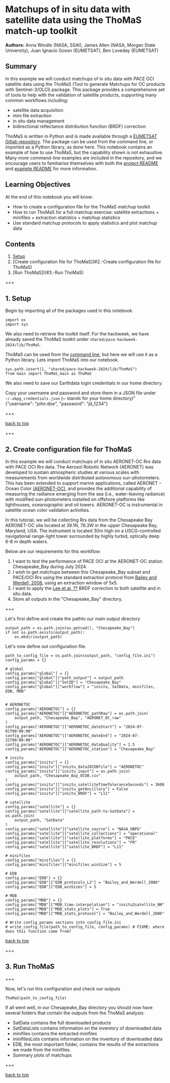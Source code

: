 # Matchups of in situ data with satellite data using the ThoMaS match-up toolkit
**Authors:** Anna Windle (NASA, SSAI), James Allen (NASA, Morgan State University), Juan Ignacio Gossn (EUMETSAT), Ben Loveday (EUMETSAT)


## Summary

In this example we will conduct matchups of in situ data with PACE OCI satellite data using the ThoMaS (Tool to generate Matchups for OC products with Sentinel-3/OLCI) package. This package provides a comprehensive set of tools to help with the validation of satellite products, supporting many common workflows including:

* satellite data acquisition
* mini file extraction
* in situ data management
* bidirectional reflectance distribution function (BRDF) correction

ThoMaS is written in Python and is made available through a [EUMETSAT Gitlab repository](https://gitlab.eumetsat.int/eumetlab/oceans/ocean-science-studies/ThoMaS). The package can be used from the command line, or imported as a Python library, as done here. This notebook contains an example of how to use ThoMaS, but the capability shown is not exhaustive. Many more command-line examples are included in the repository, and we encourage users to familiarise themselves with both the [project README](https://gitlab.eumetsat.int/eumetlab/oceans/ocean-science-studies/ThoMaS/-/blob/main/README.md) and  [example README](https://gitlab.eumetsat.int/eumetlab/oceans/ocean-science-studies/ThoMaS/-/blob/main/README_examples.md) for more information.

## Learning Objectives

At the end of this notebook you will know:

* How to create a configuration file for the ThoMaS matchup toolkit
* How to run ThoMaS for a full matchup exercise: satellite extractions + minifiles + extraction statistics + matchup statistics
* Use standard matchup protocols to apply statistics and plot matchup data

## Contents

1. [Setup](#1.-Setup)
2. [Create configuration file for ThoMaS](#2.-Create configuration file for ThoMaS)
3. [Run ThoMaS])(#3.-Run ThoMaS)

+++

## 1. Setup

Begin by importing all of the packages used in this notebook.

```{code-cell}
import os
import sys
```

We also need to retrieve the toolkit itself. For the hackweek, we have already saved the ThoMaS toolkit under `shared/pace-hackweek-2024/lib/ThoMaS`.

ThoMaS can be used from the [command line](https://gitlab.eumetsat.int/eumetlab/oceans/ocean-science-studies/ThoMaS/-/blob/main/README_examples.md), but here we will use it as a Python library. Lets import ThoMaS into our notebook.

```{code-cell}
sys.path.insert(1, "shared/pace-hackweek-2024/lib/ThoMaS")
from main import ThoMaS_main as ThoMaS
```

We also need to save our Earthdata login credentials in our home directory.

Copy your username and password and store them in a JSON file under
`~/.obpg_credentials.json` (~ stands for your home directory)" <br>
{"username": "john.doe", "password": "jd_1234"}

+++

[back to top](#Contents)

+++

## 2. Create configuration file for ThoMaS

In this example we will conduct matchups of in situ AERONET-OC Rrs data with PACE OCI Rrs data. The Aerosol Robotic Network (AERONET) was developed to sustain atmospheric studies at various scales with measurements from worldwide distributed autonomous sun-photometers. This has been extended to support marine applications, called AERONET – Ocean Color [(AERONET-OC)](https://aeronet.gsfc.nasa.gov/new_web/ocean_levels_versions.html), and provides the additional capability of measuring the radiance emerging from the sea (i.e., water-leaving radiance) with modified sun-photometers installed on offshore platforms like lighthouses, oceanographic and oil towers. AERONET-OC is instrumental in satellite ocean color validation activities.

In this tutorial, we will be collecting Rrs data from the Chesapeake Bay AERONET-OC site located at 39.1N, 76.3W in the upper Chesapeake Bay, Maryland, USA. The instrument is located 30m high on a USCG-controlled navigational range-light tower surrounded by highly turbid, optically deep 6-8 m depth waters.

Below are our requirements for this workflow:
1. I want to test the performance of PACE OCI at the AERONET-OC station Chesapeake_Bay during July 2024.
2. I wish to get matchups between this Chesapeake_Bay subset and PACE/OCI Rrs using the standard extraction protocol from [Bailey and Werdell, 2006](https://oceancolor.gsfc.nasa.gov/staff/jeremy/bailey_and_werdell_2006_rse.pdf), using an extraction window of 5x5.
3. I want to apply the [Lee et al. ??](link) BRDF correction to both satellite and in situ data.
4. Store all outputs in the "Chesapeake_Bay" directory.

+++

Let's first define and create the pathto our main output directory

```{code-cell}
output_path = os.path.join(os.getcwd(), "Chesapeake_Bay")
if not os.path.exists(output_path):
    os.mkdir(output_path)
```

Let's now define out configuration file.

```{code-cell}
path_to_config_file = os.path.join(output_path, "config_file.ini")
config_params = {}

# global
config_params["global"] = {}
config_params["global"]["path_output"] = output_path
config_params["global"]["SetID"] = "Chesapeake_Bay"
config_params["global"]["workflow"] = "insitu, SatData, minifiles, EDB, MDB"


# AERONETOC
config_params["AERONETOC"] = {}
config_params["AERONETOC"]["AERONETOC_pathRaw"] = os.path.join(
    output_path, "Chesapeake_Bay", "AERONET_OC_raw"
)
config_params["AERONETOC"]["AERONETOC_dateStart"] = "2024-07-01T00:00:00"
config_params["AERONETOC"]["AERONETOC_dateEnd"] = "2024-07-31T00:00:00"
config_params["AERONETOC"]["AERONETOC_dataQuality"] = 1.5
config_params["AERONETOC"]["AERONETOC_station"] = "Chesapeake_Bay"

# insitu
config_params["insitu"] = {}
config_params["insitu"]["insitu_data2OCDBfile"] = "AERONETOC"
config_params["insitu"]["insitu_input"] = os.path.join(
    output_path, "Chesapeake_Bay_OCDB.csv"
)
config_params["insitu"]["insitu_satelliteTimeToleranceSeconds"] = 3600
config_params["insitu"]["insitu_getAncillary"] = False
config_params["insitu"]["insitu_BRDF"] = "L11"

# satellite
config_params["satellite"] = {}
config_params["satellite"]["satellite_path-to-SatData"] = os.path.join(
    output_path, "SatData"
)
config_params["satellite"]["satellite_source"] = "NASA_OBPG"
config_params["satellite"]["satellite_collections"] = "operational"
config_params["satellite"]["satellite_platforms"] = "PACE"
config_params["satellite"]["satellite_resolutions"] = "FR"
config_params["satellite"]["satellite_BRDF"] = "L11"

# minifiles
config_params["minifiles"] = {}
config_params["minifiles"]["minifiles_winSize"] = 5

# EDB
config_params["EDB"] = {}
config_params["EDB"]["EDB_protocols_L2"] = "Bailey_and_Werdell_2006"
config_params["EDB"]["EDB_winSizes"] = 5

# MDB
config_params["MDB"] = {}
config_params["MDB"]["MDB_time-interpolation"] = "insitu2satellite_NN"
config_params["MDB"]["MDB_stats_plots"] = True
config_params["MDB"]["MDB_stats_protocol"] = "Bailey_and_Werdell_2006"

# Write config_params sections into config_file.ini
# write_config_file(path_to_config_file, config_params) # FIXME: where does this function come from?
```

[back to top](#Contents)

+++

## 3. Run ThoMaS

+++

Now, let's run this configuration and check our outputs

```{code-cell}
ThoMaS(path_to_config_file)
```

If all went well, in our Chesapeake_Bay directory you should now have several folders that contain the outputs from the ThoMaS analysis:
* SatData contains the full downloaded products
* SatDataLists contains information on the inventory of downloaded data
* minifiles contains the extracted minifiles
* minifilesLists contains information on the inventory of downloaded data
* EDB, the most important folder, contains the results of the extractions we made from the minifiles.
* Summary plots of matchups

+++

[back to top](#Contents)
